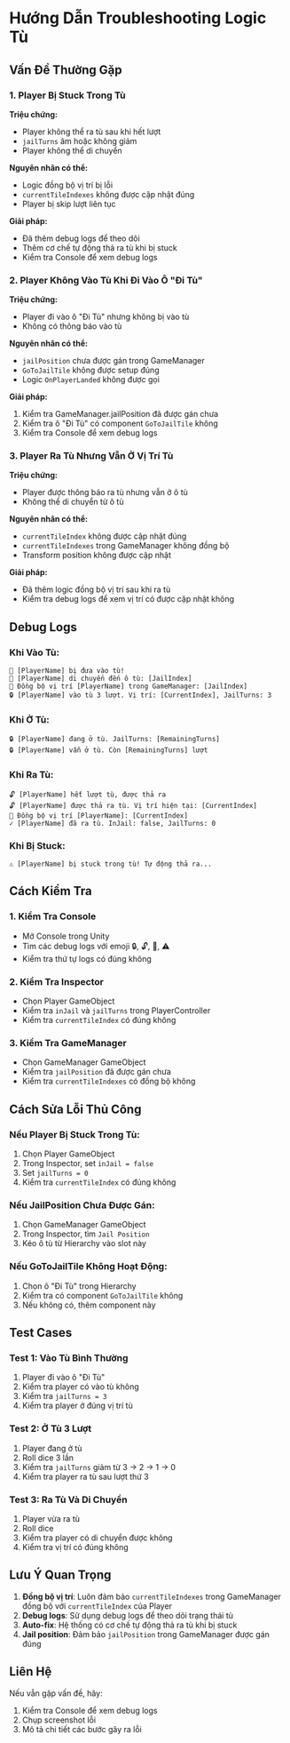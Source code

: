 # Hướng Dẫn Troubleshooting Logic Tù

## Vấn Đề Thường Gặp

### 1. Player Bị Stuck Trong Tù
**Triệu chứng:**
- Player không thể ra tù sau khi hết lượt
- `jailTurns` âm hoặc không giảm
- Player không thể di chuyển

**Nguyên nhân có thể:**
- Logic đồng bộ vị trí bị lỗi
- `currentTileIndexes` không được cập nhật đúng
- Player bị skip lượt liên tục

**Giải pháp:**
- Đã thêm debug logs để theo dõi
- Thêm cơ chế tự động thả ra tù khi bị stuck
- Kiểm tra Console để xem debug logs

### 2. Player Không Vào Tù Khi Đi Vào Ô "Đi Tù"
**Triệu chứng:**
- Player đi vào ô "Đi Tù" nhưng không bị vào tù
- Không có thông báo vào tù

**Nguyên nhân có thể:**
- `jailPosition` chưa được gán trong GameManager
- `GoToJailTile` không được setup đúng
- Logic `OnPlayerLanded` không được gọi

**Giải pháp:**
1. Kiểm tra GameManager.jailPosition đã được gán chưa
2. Kiểm tra ô "Đi Tù" có component `GoToJailTile` không
3. Kiểm tra Console để xem debug logs

### 3. Player Ra Tù Nhưng Vẫn Ở Vị Trí Tù
**Triệu chứng:**
- Player được thông báo ra tù nhưng vẫn ở ô tù
- Không thể di chuyển từ ô tù

**Nguyên nhân có thể:**
- `currentTileIndex` không được cập nhật đúng
- `currentTileIndexes` trong GameManager không đồng bộ
- Transform position không được cập nhật

**Giải pháp:**
- Đã thêm logic đồng bộ vị trí sau khi ra tù
- Kiểm tra debug logs để xem vị trí có được cập nhật không

## Debug Logs

### Khi Vào Tù:
```
🚨 [PlayerName] bị đưa vào tù!
📍 [PlayerName] di chuyển đến ô tù: [JailIndex]
📍 Đồng bộ vị trí [PlayerName] trong GameManager: [JailIndex]
🔒 [PlayerName] vào tù 3 lượt. Vị trí: [CurrentIndex], JailTurns: 3
```

### Khi Ở Tù:
```
🔒 [PlayerName] đang ở tù. JailTurns: [RemainingTurns]
🔒 [PlayerName] vẫn ở tù. Còn [RemainingTurns] lượt
```

### Khi Ra Tù:
```
🔓 [PlayerName] hết lượt tù, được thả ra
🔓 [PlayerName] được thả ra tù. Vị trí hiện tại: [CurrentIndex]
📍 Đồng bộ vị trí [PlayerName]: [CurrentIndex]
✓ [PlayerName] đã ra tù. InJail: false, JailTurns: 0
```

### Khi Bị Stuck:
```
⚠️ [PlayerName] bị stuck trong tù! Tự động thả ra...
```

## Cách Kiểm Tra

### 1. Kiểm Tra Console
- Mở Console trong Unity
- Tìm các debug logs với emoji 🔒, 🔓, 🚨, ⚠️
- Kiểm tra thứ tự logs có đúng không

### 2. Kiểm Tra Inspector
- Chọn Player GameObject
- Kiểm tra `inJail` và `jailTurns` trong PlayerController
- Kiểm tra `currentTileIndex` có đúng không

### 3. Kiểm Tra GameManager
- Chọn GameManager GameObject
- Kiểm tra `jailPosition` đã được gán chưa
- Kiểm tra `currentTileIndexes` có đồng bộ không

## Cách Sửa Lỗi Thủ Công

### Nếu Player Bị Stuck Trong Tù:
1. Chọn Player GameObject
2. Trong Inspector, set `inJail = false`
3. Set `jailTurns = 0`
4. Kiểm tra `currentTileIndex` có đúng không

### Nếu JailPosition Chưa Được Gán:
1. Chọn GameManager GameObject
2. Trong Inspector, tìm `Jail Position`
3. Kéo ô tù từ Hierarchy vào slot này

### Nếu GoToJailTile Không Hoạt Động:
1. Chọn ô "Đi Tù" trong Hierarchy
2. Kiểm tra có component `GoToJailTile` không
3. Nếu không có, thêm component này

## Test Cases

### Test 1: Vào Tù Bình Thường
1. Player đi vào ô "Đi Tù"
2. Kiểm tra player có vào tù không
3. Kiểm tra `jailTurns = 3`
4. Kiểm tra player ở đúng vị trí tù

### Test 2: Ở Tù 3 Lượt
1. Player đang ở tù
2. Roll dice 3 lần
3. Kiểm tra `jailTurns` giảm từ 3 → 2 → 1 → 0
4. Kiểm tra player ra tù sau lượt thứ 3

### Test 3: Ra Tù Và Di Chuyển
1. Player vừa ra tù
2. Roll dice
3. Kiểm tra player có di chuyển được không
4. Kiểm tra vị trí có đúng không

## Lưu Ý Quan Trọng

1. **Đồng bộ vị trí**: Luôn đảm bảo `currentTileIndexes` trong GameManager đồng bộ với `currentTileIndex` của Player
2. **Debug logs**: Sử dụng debug logs để theo dõi trạng thái tù
3. **Auto-fix**: Hệ thống có cơ chế tự động thả ra tù khi bị stuck
4. **Jail position**: Đảm bảo `jailPosition` trong GameManager được gán đúng

## Liên Hệ

Nếu vẫn gặp vấn đề, hãy:
1. Kiểm tra Console để xem debug logs
2. Chụp screenshot lỗi
3. Mô tả chi tiết các bước gây ra lỗi 